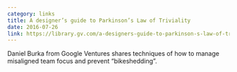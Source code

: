 ```yaml
---
category: links
title: A designer’s guide to Parkinson’s Law of Triviality
date: 2016-07-26
link: https://library.gv.com/a-designers-guide-to-parkinson-s-law-of-triviality-86484cb79526
---
```


Daniel Burka from Google Ventures shares techniques of how to manage misaligned team focus and prevent “bikeshedding”.
